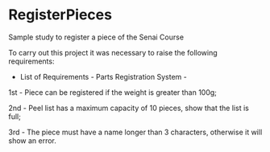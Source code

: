 # RegisterPieces
 Sample study to register a piece of the Senai Course

To carry out this project it was necessary to raise the following requirements:

- List of Requirements - Parts Registration System -

1st - Piece can be registered if the weight is greater than 100g;

2nd - Peel list has a maximum capacity of 10 pieces, show that the list is full;

3rd - The piece must have a name longer than 3 characters, otherwise it will show an error.
